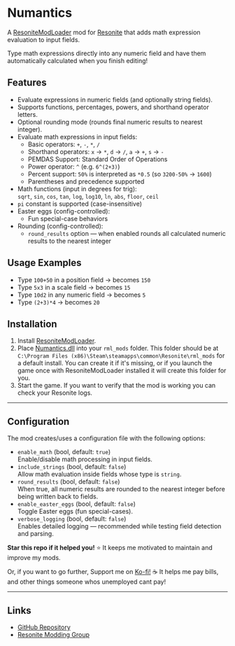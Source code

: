 # Numantics

A [ResoniteModLoader](https://github.com/resonite-modding-group/ResoniteModLoader) mod for [Resonite](https://resonite.com/) that adds math expression evaluation to input fields.

Type math expressions directly into any numeric field and have them automatically calculated when you finish editing!

## Features
- Evaluate expressions in numeric fields (and optionally string fields).
- Supports functions, percentages, powers, and shorthand operator letters.
- Optional rounding mode (rounds final numeric results to nearest integer).
- Evaluate math expressions in input fields:
  - Basic operators: `+`, `-`, `*`, `/`
  - Shorthand operators: `x` → `*`, `d` → `/`, `a` → `+`, `s` → `-`
  - PEMDAS Support: Standard Order of Operations
  - Power operator: `^` (e.g. `6^(2+3)`)
  - Percent support: `50%` is interpreted as `*0.5` (so `3200-50%` → `1600`)
  - Parentheses and precedence supported
- Math functions (input in degrees for trig):  
  `sqrt`, `sin`, `cos`, `tan`, `log`, `log10`, `ln`, `abs`, `floor`, `ceil`
- `pi` constant is supported (case-insensitive)
- Easter eggs (config-controlled):
  - Fun special-case behaviors
- Rounding (config-controlled):
  - `round_results` option — when enabled rounds all calculated numeric results to the nearest integer

## Usage Examples
- Type `100+50` in a position field → becomes `150`
- Type `5x3` in a scale field → becomes `15`
- Type `10d2` in any numeric field → becomes `5`
- Type `(2+3)*4` → becomes `20`

## Installation
1. Install [ResoniteModLoader](https://github.com/resonite-modding-group/ResoniteModLoader).
1. Place [Numantics.dll](https://github.com/nalathethird/R-Numantics/releases/latest/download/Numantics.dll) into your `rml_mods` folder. This folder should be at `C:\Program Files (x86)\Steam\steamapps\common\Resonite\rml_mods` for a default install. You can create it if it's missing, or if you launch the game once with ResoniteModLoader installed it will create this folder for you.
1. Start the game. If you want to verify that the mod is working you can check your Resonite logs.
---

## Configuration
The mod creates/uses a configuration file with the following options:
- `enable_math` (bool, default: `true`)  
  Enable/disable math processing in input fields.
- `include_strings` (bool, default: `false`)  
  Allow math evaluation inside fields whose type is `string`.
- `round_results` (bool, default: `false`)  
  When true, all numeric results are rounded to the nearest integer before being written back to fields.
- `enable_easter_eggs` (bool, default: `false`)  
  Toggle Easter eggs (fun special-cases).
- `verbose_logging` (bool, default: `false`)  
  Enables detailed logging — recommended while testing field detection and parsing.

**Star this repo if it helped you!** ⭐ It keeps me motivated to maintain and improve my mods.

Or, if you want to go further, Support me on [Ko-fi!](https://ko-fi.com/nalathethird) ☕
It helps me pay bills, and other things someone whos unemployed cant pay!
****

## Links
- [GitHub Repository](https://github.com/nalathethird/R-Numantics)
- [Resonite Modding Group](https://github.com/resonite-modding-group)
